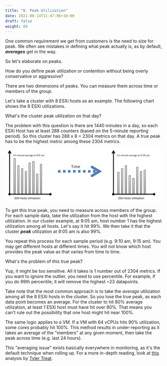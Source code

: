 ```yaml
---
title: "8. Peak Utilization"
date: 2021-06-14T11:47:06+10:00
draft: false
weight: 80
---
```


One common requirement we get from customers is the need to size for peak. We often see mistakes in defining what peak actually is, as by default, ***averages*** get in the way.

So let's elaborate on peaks.

How do you define peak utilization or contention without being overly conservative or aggressive?

There are two dimensions of peaks. You can measure them across time or members of the group.

Let's take a cluster with 8 ESXi hosts as an example. The following chart shows the 8 ESXi utilizations.

What's the cluster peak utilization on that day?

The problem with this question is there are 1440 minutes in a day, so each ESXi Host has at least 288 counters (based on the 5-minute reporting period). So this cluster has 288 x 8 = 2304 metrics on that day. A true peak has to be the highest metric among these 2304 metrics.

![host utilization over time](1.3.8-fig-1.png)

To get this true peak, you need to measure across members of the group. For each sample data, take the utilization from the host with the highest utilization. In our cluster example, at 9:05 am, host number 1 has the highest utilization among all hosts. Let's say it hit 99%. We then take it that the cluster ***peak*** utilization at 9:05 am is also 99%.

You repeat this process for each sample period (e.g. 9:10 am, 9:15 am). You may get different hosts at different times. You will not know which host provides the peak value as that varies from time to time.

What's the problem of this true peak?

Yup, it might be too sensitive. All it takes is 1 number out of 2304 metrics. If you want to ignore the outlier, you need to use percentile. For example, if you do 99th percentile, it will remove the highest ~23 datapoints.

Take note that the most common approach is to take the _average_ utilization among all the 8 ESXi hosts in the cluster. So you lose the true peak, as each data point becomes an average. For the cluster to hit 80% average utilization, at least 1 ESXi host must have hit over 80%. That means you can't rule out the possibility that one host might hit near 100%.

The same logic applies to a VM. If a VM with 64 vCPUs hits 90% utilization, some cores probably hit 100%. This method results in under-reporting as it takes an average of the "members" at any given moment, then take the peak across time (e.g. last 24 hours).

This "averaging issue" exists basically everywhere in monitoring, as it's the default technique when rolling up. For a more in-depth reading, look at [this](https://bravenewgeek.com/everything-you-know-about-latency-is-wrong/) analysis by [Tyler Treat](https://bravenewgeek.com/about-me/).